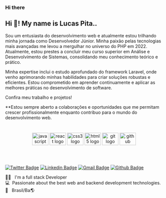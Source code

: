  ### Hi there
 

<h2 align="left">Hi 👋! My name is Lucas Pita..</h2>

  Sou um entusiasta do desenvolvimento web e atualmente estou trilhando minha jornada como Desenvolvedor Júnior. Minha paixão pelas tecnologias mais avançadas me levou a mergulhar no universo do PHP em 2022. Atualmente, estou prestes a concluir meu curso superior em Análise e Desenvolvimento de Sistemas, consolidando meu conhecimento teórico e prático.

Minha expertise inclui o estudo aprofundado do framework Laravel, onde venho aprimorando minhas habilidades para criar soluções robustas e eficientes. Estou comprometido em aprender continuamente e aplicar as melhores práticas no desenvolvimento de software.

Confira meu trabalho e projetos! 

**Estou sempre aberto a colaborações e oportunidades que me permitam crescer profissionalmente enquanto contribuo para o mundo do desenvolvimento web.


###
</br>
<div align="center">
  <img src="https://cdn.jsdelivr.net/gh/devicons/devicon/icons/javascript/javascript-original.svg" height="40" width="52" alt="javascript logo"  />

  <img src="https://cdn.jsdelivr.net/gh/devicons/devicon/icons/php/php-original.svg" height="40" width="52" alt="react logo"  />
  <img src="https://cdn.jsdelivr.net/gh/devicons/devicon/icons/css3/css3-original.svg" height="40" width="52" alt="css3 logo"  />
  <img src="https://cdn.jsdelivr.net/gh/devicons/devicon/icons/html5/html5-original.svg" height="40" width="52" alt="html5 logo"  />
  <img src="https://cdn.jsdelivr.net/gh/devicons/devicon/icons/git/git-original.svg" height="40" width="52" alt="git logo"  />
  <img src="https://cdn.jsdelivr.net/gh/devicons/devicon/icons/github/github-original.svg" height="40" width="52" alt="github logo"  />
 
</div>

##
</br>

[![Twitter Badge](https://img.shields.io/badge/-@lukasptta-6633cc?style=flat-square&labelColor=6633cc&logo=twitter&logoColor=white&link=https://twitter.com/lukasptta)](https://twitter.com/lukasptta) 
[![Linkedin Badge](https://img.shields.io/badge/-lukas%20ptta-6633cc?style=flat-square&logo=Linkedin&logoColor=white&link=https://www.linkedin.com/in/lucas-p-maciel-92a0981b9/)](https://www.linkedin.com/in/lucas-p-maciel-92a0981b9/) 
[![Gmail Badge](https://img.shields.io/badge/lukasptta@gmail.com-6633cc?style=flat-square&logo=Gmail&logoColor=white&link=mailto:lukasptta@gmail.com)](mailto:lukasptta@gmail.com)
[![Github Badge](https://img.shields.io/badge/-CodePen-black?style=flat-square&logo=CodePen&logoColor=white)](https://codepen.io/lukasptta)


👨‍💻 &nbsp; I'm a full stack Developer <br>
💻 &nbsp;Passionate about the best web and backend development technologies. <br>
🏡 &nbsp; Brasil/Ba🌎

###

###








 </div>
 

 <br/>


